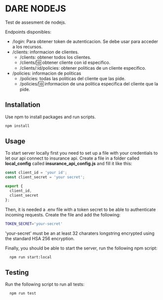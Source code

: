# DARE NODEJS

Test de assesment de nodejs.

Endpoints disponibles:
  - /login: Para obtener token de autenticacion. Se debe usar para acceder a los recursos.
  - /clients: informacion de clientes.
    - /clients: obtener todos los clientes.
    - /clients/:id: obtener cliente con id especifico.
    - /clients/:id/policies: obtener politicas de un cliente especifico.
  - /policies: informacion de politicas
    - /policies: todas las politicas del cliente que las pide.
    - /policies/:id: informacion de una politica especifica del cliente que la pide.


## Installation

Use npm to install packages and run scripts.

```bash
npm install 
```

## Usage

To start server locally first you need to set up a file with your credentials to let our api connect to insurance api. Create a file in a folder called **local_config** called **insurance_api_config.js** and fill it like this:

```javascript
const client_id = 'your id';
const client_secret = 'your secret';

export {
  client_id, 
  client_secret
};
```

Then, it is needed a .env file with a token secret to be able to authenticate incoming requests. Create the file and add the following:

```bash
TOKEN_SECRET='your-secret'
```
'your-secret' must be an at least 32 charaters longstring encrypted using the standard HSA 256 encryption.

Finally, you should be able to start the server, run the following npm script:

```bash
  npm run start:local
```

## Testing

Run the following script to run all tests:

```bash
  npm run test
```

